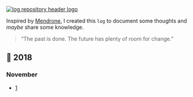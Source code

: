 <a id="home" href="https://github.com/simaodeveloper/log/"><img src="https://user-images.githubusercontent.com/1345662/34655932-03733730-f3f9-11e7-8f71-4ef7f7ca147c.jpg" alt="log repository header logo"></a>

Inspired by [Mendrone](https://twitter.com/raphaelfabeni), I created this `log` to document some thoughts and _maybe_ share some knowledge.

> “The past is done. The future has plenty of room for change.”

## :calendar: 2018

### November

* [1](2018/november/1.md)
